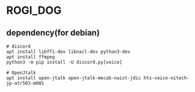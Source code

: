 # ROGI_DOG

## dependency(for debian)
```
# discord
apt install libffi-dev libnacl-dev python3-dev
apt install ffmpeg
python3 -m pip install -U discord.py[voice]

# OpenJtalk
apt install open-jtalk open-jtalk-mecab-naist-jdic hts-voice-nitech-jp-atr503-m001
```